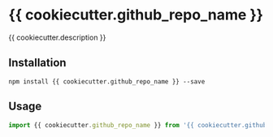 # {{ cookiecutter.github_repo_name }}

{{ cookiecutter.description }}

## Installation

```
npm install {{ cookiecutter.github_repo_name }} --save
```

## Usage

```js
import {{ cookiecutter.github_repo_name }} from '{{ cookiecutter.github_repo_name }}'
```
